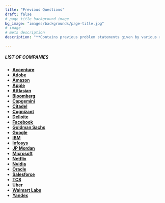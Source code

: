 ```yaml
---
title: "Previous Questions"
draft: false
# page title background image
bg_image: "images/backgrounds/page-title.jpg"
# image
# meta description
description: "**Contains previous problem statements given by various recruitors during their selection process.**"

---
```


##### LIST OF COMPANIES 

* **[Accenture](/committee/questions/accenture/)**
* **[Adobe](/committee/questions/adobe/)**
* **[Amazon](/committee/questions/amazon/)**
* **[Apple](/committee/questions/apple/)**
* **[Attlasian](/committee/questions/atlassian/)**
* **[Bloomberg](/committee/questions/bloomberg/)**
* **[Capgemini](/committee/questions/capgemini/)**
* **[Citadel](/committee/questions/citadel/)**
* **[Cognizant](/committee/questions/cognizant/)**
* **[Delloite](/committee/questions/delloite/)**
* **[Facebook](/committee/questions/facebook/)**
* **[Goldman Sachs](/committee/questions/goldman-sachs/)**
* **[Google](/committee/questions/google/)**
* **[IBM](/committee/questions/IBM/)**
* **[Infosys](/committee/questions/infosys/)**
* **[JP Mordan](/committee/questions/jp-mordan/)**
* **[Microsoft](/committee/questions/microsoft/)**
* **[Netflix](/committee/questions/netflix/)**
* **[Nvidia](/committee/questions/nvidia/)**
* **[Oracle](/committee/questions/oracle/)**
* **[Salesforce](/committee/questions/salesforce/)**
* **[TCS](/committee/questions/tcs/)**
* **[Uber](/committee/questions/tiktok/)**
* **[Walmart Labs](/committee/questions/walmart-labs/)**
* **[Yandex](/committee/questions/yandex/)**

